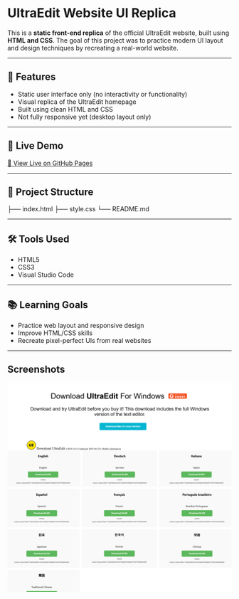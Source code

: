 # UltraEdit Website UI Replica

This is a **static front-end replica** of the official UltraEdit website, built using **HTML and CSS**. 
The goal of this project was to practice modern UI layout and design techniques by recreating a real-world website.

---

## 📌 Features

- Static user interface only (no interactivity or functionality)
- Visual replica of the UltraEdit homepage
- Built using clean HTML and CSS
- Not fully responsive yet (desktop layout only)
---

## 🚀 Live Demo

[🔗 View Live on GitHub Pages]( https://anamika-ai.github.io/Fronted-Replica-of-UltraEdit-site/)  


---

## 📁 Project Structure
├── index.html
├── style.css
└── README.md


---

## 🛠️ Tools Used

- HTML5
- CSS3
- Visual Studio Code

---

## 📚 Learning Goals

- Practice web layout and responsive design
- Improve HTML/CSS skills
- Recreate pixel-perfect UIs from real websites

---
## Screenshots
![image alt](https://github.com/Anamika-ai/Fronted-Replica-of-UltraEdit-site/blob/main/Screenshot%202025-05-29%20113449.png?raw=true)
![image alt](https://github.com/Anamika-ai/Fronted-Replica-of-UltraEdit-site/blob/main/Screenshot%202025-05-29%20113520.png?raw=true)


